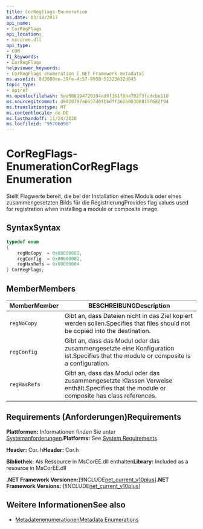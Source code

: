 ```yaml
---
title: CorRegFlags-Enumeration
ms.date: 03/30/2017
api_name:
- CorRegFlags
api_location:
- mscoree.dll
api_type:
- COM
f1_keywords:
- CorRegFlags
helpviewer_keywords:
- CorRegFlags enumeration [.NET Framework metadata]
ms.assetid: 8d3080ee-39fe-4c57-8950-51323632d045
topic_type:
- apiref
ms.openlocfilehash: 5ea588194720394ad9f361fbba702f3fcdcbe110
ms.sourcegitcommit: d8020797a6657d0fbbdff362b80300815f682f94
ms.translationtype: MT
ms.contentlocale: de-DE
ms.lasthandoff: 11/24/2020
ms.locfileid: "95706098"
---
```

# <a name="corregflags-enumeration"></a><span data-ttu-id="88b7e-102">CorRegFlags-Enumeration</span><span class="sxs-lookup"><span data-stu-id="88b7e-102">CorRegFlags Enumeration</span></span>

<span data-ttu-id="88b7e-103">Stellt Flagwerte bereit, die bei der Installation eines Moduls oder eines zusammengesetzten Bilds für die Registrierung</span><span class="sxs-lookup"><span data-stu-id="88b7e-103">Provides flag values used for registration when installing a module or composite image.</span></span>  
  
## <a name="syntax"></a><span data-ttu-id="88b7e-104">Syntax</span><span class="sxs-lookup"><span data-stu-id="88b7e-104">Syntax</span></span>  
  
```cpp  
typedef enum
{  
    regNoCopy  = 0x00000001,  
    regConfig  = 0x00000002,  
    regHasRefs = 0x00000004  
} CorRegFlags;  
```  
  
## <a name="members"></a><span data-ttu-id="88b7e-105">Member</span><span class="sxs-lookup"><span data-stu-id="88b7e-105">Members</span></span>  
  
|<span data-ttu-id="88b7e-106">Member</span><span class="sxs-lookup"><span data-stu-id="88b7e-106">Member</span></span>|<span data-ttu-id="88b7e-107">BESCHREIBUNG</span><span class="sxs-lookup"><span data-stu-id="88b7e-107">Description</span></span>|  
|------------|-----------------|  
|`regNoCopy`|<span data-ttu-id="88b7e-108">Gibt an, dass Dateien nicht in das Ziel kopiert werden sollen.</span><span class="sxs-lookup"><span data-stu-id="88b7e-108">Specifies that files should not be copied into the destination.</span></span>|  
|`regConfig`|<span data-ttu-id="88b7e-109">Gibt an, dass das Modul oder das zusammengesetzte eine Konfiguration ist.</span><span class="sxs-lookup"><span data-stu-id="88b7e-109">Specifies that the module or composite is a configuration.</span></span>|  
|`regHasRefs`|<span data-ttu-id="88b7e-110">Gibt an, dass das Modul oder das zusammengesetzte Klassen Verweise enthält.</span><span class="sxs-lookup"><span data-stu-id="88b7e-110">Specifies that the module or composite has class references.</span></span>|  
  
## <a name="requirements"></a><span data-ttu-id="88b7e-111">Requirements (Anforderungen)</span><span class="sxs-lookup"><span data-stu-id="88b7e-111">Requirements</span></span>  

 <span data-ttu-id="88b7e-112">**Plattformen:** Informationen finden Sie unter [Systemanforderungen](../../get-started/system-requirements.md).</span><span class="sxs-lookup"><span data-stu-id="88b7e-112">**Platforms:** See [System Requirements](../../get-started/system-requirements.md).</span></span>  
  
 <span data-ttu-id="88b7e-113">**Header:** Cor. h</span><span class="sxs-lookup"><span data-stu-id="88b7e-113">**Header:** Cor.h</span></span>  
  
 <span data-ttu-id="88b7e-114">**Bibliothek:** Als Ressource in MsCorEE.dll enthalten</span><span class="sxs-lookup"><span data-stu-id="88b7e-114">**Library:** Included as a resource in MsCorEE.dll</span></span>  
  
 <span data-ttu-id="88b7e-115">**.NET Framework Versionen:**[!INCLUDE[net_current_v10plus](../../../../includes/net-current-v10plus-md.md)]</span><span class="sxs-lookup"><span data-stu-id="88b7e-115">**.NET Framework Versions:** [!INCLUDE[net_current_v10plus](../../../../includes/net-current-v10plus-md.md)]</span></span>  
  
## <a name="see-also"></a><span data-ttu-id="88b7e-116">Weitere Informationen</span><span class="sxs-lookup"><span data-stu-id="88b7e-116">See also</span></span>

- [<span data-ttu-id="88b7e-117">Metadatenenumerationen</span><span class="sxs-lookup"><span data-stu-id="88b7e-117">Metadata Enumerations</span></span>](metadata-enumerations.md)
